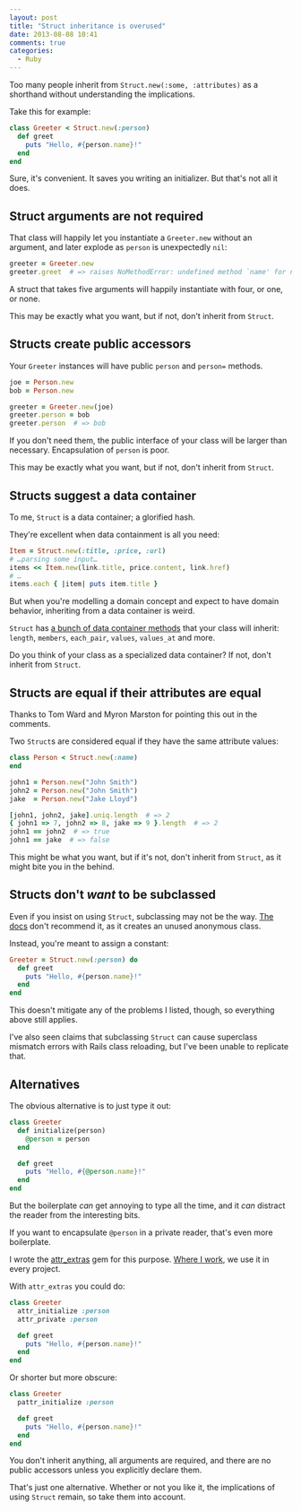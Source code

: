```yaml
---
layout: post
title: "Struct inheritance is overused"
date: 2013-08-08 10:41
comments: true
categories:
  - Ruby
---
```


Too many people inherit from `Struct.new(:some, :attributes)` as a shorthand without understanding the implications.

Take this for example:

``` ruby
class Greeter < Struct.new(:person)
  def greet
    puts "Hello, #{person.name}!"
  end
end
```

Sure, it's convenient. It saves you writing an initializer. But that's not all it does.


## Struct arguments are not required

That class will happily let you instantiate a `Greeter.new` without an argument, and later explode as `person` is unexpectedly `nil`:

``` ruby
greeter = Greeter.new
greeter.greet  # => raises NoMethodError: undefined method `name' for nil:NilClass
```

A struct that takes five arguments will happily instantiate with four, or one, or none.

This may be exactly what you want, but if not, don't inherit from `Struct`.


## Structs create public accessors

Your `Greeter` instances will have public `person` and `person=` methods.

``` ruby
joe = Person.new
bob = Person.new

greeter = Greeter.new(joe)
greeter.person = bob
greeter.person  # => bob
```

If you don't need them, the public interface of your class will be larger than necessary. Encapsulation of `person` is poor.

This may be exactly what you want, but if not, don't inherit from `Struct`.


## Structs suggest a data container

To me, `Struct` is a data container; a glorified hash.

They're excellent when data containment is all you need:

``` ruby
Item = Struct.new(:title, :price, :url)
# …parsing some input…
items << Item.new(link.title, price.content, link.href)
# …
items.each { |item| puts item.title }
```

But when you're modelling a domain concept and expect to have domain behavior, inheriting from a data container is weird.

`Struct` has [a bunch of data container methods](http://www.ruby-doc.org/core-2.0/Struct.html) that your class will inherit: `length`, `members`, `each_pair`, `values`, `values_at` and more.

Do you think of your class as a specialized data container? If not, don't inherit from `Struct`.


## Structs are equal if their attributes are equal

Thanks to Tom Ward and Myron Marston for pointing this out in the comments.

Two `Struct`s are considered equal if they have the same attribute values:

``` ruby
class Person < Struct.new(:name)
end

john1 = Person.new("John Smith")
john2 = Person.new("John Smith")
jake  = Person.new("Jake Lloyd")

[john1, john2, jake].uniq.length  # => 2
{ john1 => 7, john2 => 8, jake => 9 }.length  # => 2
john1 == john2  # => true
john1 == jake  # => false
```

This might be what you want, but if it's not, don't inherit from `Struct`, as it might bite you in the behind.


## Structs don't *want* to be subclassed

Even if you insist on using `Struct`, subclassing may not be the way. [The docs](http://www.ruby-doc.org/core-2.0/Struct.html#method-c-new) don't recommend it, as it creates an unused anonymous class.

Instead, you're meant to assign a constant:

``` ruby
Greeter = Struct.new(:person) do
  def greet
    puts "Hello, #{person.name}!"
  end
end
```

This doesn't mitigate any of the problems I listed, though, so everything above still applies.

I've also seen claims that subclassing `Struct` can cause superclass mismatch errors with Rails class reloading, but I've been unable to replicate that.


## Alternatives

The obvious alternative is to just type it out:

``` ruby
class Greeter
  def initialize(person)
    @person = person
  end

  def greet
    puts "Hello, #{@person.name}!"
  end
end
```

But the boilerplate *can* get annoying to type all the time, and it *can* distract the reader from the interesting bits.

If you want to encapsulate `@person` in a private reader, that's even more boilerplate.

I wrote the [attr\_extras](https://github.com/barsoom/attr_extras) gem for this purpose. [Where I work](http://barsoom.se), we use it in every project.

With `attr_extras` you could do:

``` ruby
class Greeter
  attr_initialize :person
  attr_private :person

  def greet
    puts "Hello, #{person.name}!"
  end
end
```

Or shorter but more obscure:

``` ruby
class Greeter
  pattr_initialize :person

  def greet
    puts "Hello, #{person.name}!"
  end
end
```

You don't inherit anything, all arguments are required, and there are no public accessors unless you explicitly declare them.

That's just one alternative. Whether or not you like it, the implications of using `Struct` remain, so take them into account.
